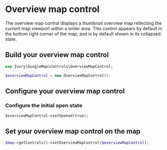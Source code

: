 # Overview map control

The overview map control displays a thumbnail overview map reflecting the current map viewport within a wider area.
This control appears by default in the bottom right corner of the map, and is by default shown in its collapsed state.

## Build your overview map control

``` php
use Ivory\GoogleMap\Controls\OverviewMapControl;

$overviewMapControl = new OverviewMapControl();
```

## Configure your overview map control

### Configure the initial open state

```
$overviewMapControl->setOpened(true);
```

## Set your overview map control on the map

``` php
$map->getControls()->setOverviewMapControl($overviewMapControl);
```
